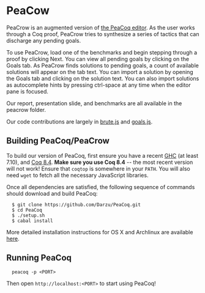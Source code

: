 PeaCow
======

PeaCrow is an augmented version of [the PeaCoq editor](http://goto.ucsd.edu/peacoq). As the user works through a Coq proof, PeaCrow tries to synthesize a series of tactics that can discharge any pending goals. 

To use PeaCrow, load one of the benchmarks and begin stepping through a proof by clicking Next. You can view all pending goals by clicking on the Goals tab. As PeaCrow finds solutions to pending goals, a count of available solutions will appear on the tab text. You can import a solution by opening the Goals tab and clicking on the solution text. You can also import solutions as autocomplete hints by pressing ctrl-space at any time when the editor pane is focused.

Our report, presentation slide, and benchmarks are all available in the peacrow folder.

Our code contributions are largely in [brute.js](../web/src/brute.js) and [goals.js](../web/src/goals.js).

Building PeaCoq/PeaCrow
-----------------------

To build our version of PeaCoq, first ensure you have a recent
[GHC](https://www.haskell.org/downloads) (at least 7.10), and
[Coq 8.4](https://coq.inria.fr/download). **Make sure you use Coq 8.4** -- the most recent version will not work!
Ensure that `coqtop` is somewhere in your `PATH`.
You will also need `wget` to fetch
all the necessary JavaScript libraries.

Once all dependencies are satisfied,
the following sequence of commands should
download and build PeaCoq:
```
  $ git clone https://github.com/Darzu/PeaCoq.git
  $ cd PeaCoq
  $ ./setup.sh
  $ cabal install
```
More detailed installation instructions for OS X and Archlinux are available [here](../INSTALL.md).

Running PeaCoq
--------------

```
  peacoq -p <PORT>
```

Then open `http://localhost:<PORT>` to start using PeaCoq!

